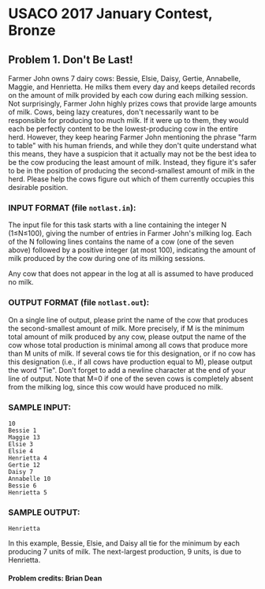 # USACO 2017 January Contest, Bronze

## Problem 1. Don't Be Last!

Farmer John owns 7 dairy cows: Bessie, Elsie, Daisy, Gertie, Annabelle, Maggie, and Henrietta. He milks them every day and keeps detailed records on the amount of milk provided by each cow during each milking session. Not surprisingly, Farmer John highly prizes cows that provide large amounts of milk.
Cows, being lazy creatures, don't necessarily want to be responsible for producing too much milk. If it were up to them, they would each be perfectly content to be the lowest-producing cow in the entire herd. However, they keep hearing Farmer John mentioning the phrase "farm to table" with his human friends, and while they don't quite understand what this means, they have a suspicion that it actually may not be the best idea to be the cow producing the least amount of milk. Instead, they figure it's safer to be in the position of producing the second-smallest amount of milk in the herd. Please help the cows figure out which of them currently occupies this desirable position.

### INPUT FORMAT (file ```notlast.in```):

The input file for this task starts with a line containing the integer N (1≤N≤100), giving the number of entries in Farmer John's milking log.
Each of the N following lines contains the name of a cow (one of the seven above) followed by a positive integer (at most 100), indicating the amount of milk produced by the cow during one of its milking sessions.

Any cow that does not appear in the log at all is assumed to have produced no milk.

### OUTPUT FORMAT (file ```notlast.out```):

On a single line of output, please print the name of the cow that produces the second-smallest amount of milk. More precisely, if M is the minimum total amount of milk produced by any cow, please output the name of the cow whose total production is minimal among all cows that produce more than M units of milk. If several cows tie for this designation, or if no cow has this designation (i.e., if all cows have production equal to M), please output the word "Tie". Don't forget to add a newline character at the end of your line of output. Note that M=0 if one of the seven cows is completely absent from the milking log, since this cow would have produced no milk.
### SAMPLE INPUT:

```
10
Bessie 1
Maggie 13
Elsie 3
Elsie 4
Henrietta 4
Gertie 12
Daisy 7
Annabelle 10
Bessie 6
Henrietta 5
```

### SAMPLE OUTPUT:

```Henrietta```

In this example, Bessie, Elsie, and Daisy all tie for the minimum by each producing 7 units of milk. The next-largest production, 9 units, is due to Henrietta.

#### Problem credits: Brian Dean
